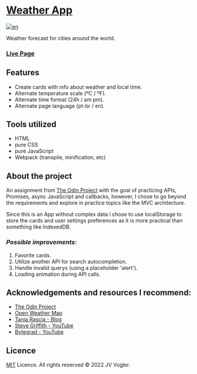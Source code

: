 # [Weather App](https://jv-vogler.github.io/weather-app/) 

[![en](https://img.shields.io/badge/README%20em-português-brightgreen.svg)](../main/README.md) 

Weather forecast for cities around the world.

### [**Live Page**](https://jv-vogler.github.io/weather-app/)

## Features
- Create cards with info about weather and local time.
- Alternate temperature scale (ºC / ºF).
- Alternate time format (24h / am pm).
- Alternate page language (pt-br / en).

## Tools utilized
- HTML
- pure CSS
- pure JavaScript
- Webpack (transpile, minification, etc)

## About the project
An assignment from [The Odin Project](https://www.theodinproject.com/lessons/node-path-javascript-weather-app) with the goal of practicing APIs, Promises, async JavaScript and callbacks, however, I chose to go beyond the requirements and explore in practice topics like the MVC architecture.

Since this is an App without complex data I chose to use localStorage to store the cards and user settings preferences as it is more practical than something like IndexedDB.

### *Possible improvements:*
1. Favorite cards.
2. Utilize another API for search autocompletion.
3. Handle invalid querys (using a placeholder 'alert').
4. Loading animation during API calls.

## Acknowledgements and resources I recommend:
- [The Odin Project](https://www.theodinproject.com/)
- [Open Weather Map](https://openweathermap.org/)
- [Tania Rascia - Blog](https://www.taniarascia.com/javascript-mvc-todo-app/)
- [Steve Griffith - YouTube](https://www.youtube.com/c/SteveGriffith-Prof3ssorSt3v3)
- [Bytegrad - YouTube](https://www.youtube.com/c/ByteGrad)

## Licence
[MIT](https://choosealicense.com/licenses/mit/) Licence.
All rights reserved &copy; 2022 JV Vogler.
